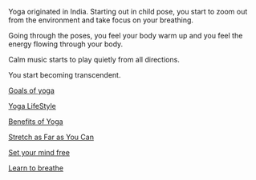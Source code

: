 Yoga originated in India.
Starting out in child pose, you start to zoom out from the environment and take focus on your breathing.

Going through the poses, you feel your body warm up and you feel the energy flowing through your body.

Calm music starts to play quietly from all directions.

You start becoming transcendent.

[Goals of yoga](../yoga/goals/goals_of_yoga.md)

[Yoga LifeStyle](../yoga/lifestyle/yoga_lifestyle.md)

[Benefits of Yoga](../yoga/benefits/yoga_benefits.md)

[Stretch as Far as You Can](../yoga/stretch/stretch.md)

[Set your mind free](../yoga/mind/yoga_mind.md)

[Learn to breathe](../yoga/breathe/breathe.md)
